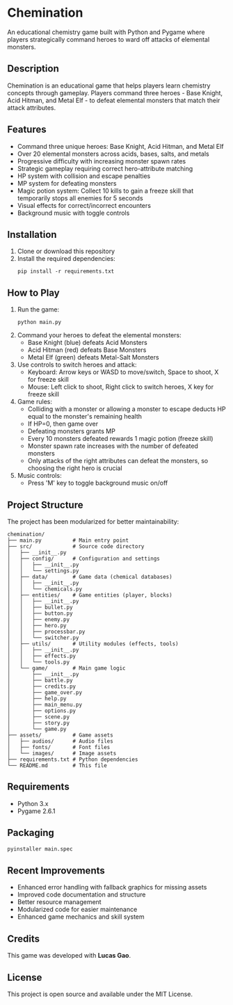 # Chemination

An educational chemistry game built with Python and Pygame where players strategically command heroes to ward off attacks of elemental monsters.

## Description

Chemination is an educational game that helps players learn chemistry concepts through gameplay. Players command three heroes - Base Knight, Acid Hitman, and Metal Elf - to defeat elemental monsters that match their attack attributes.

## Features

- Command three unique heroes: Base Knight, Acid Hitman, and Metal Elf
- Over 20 elemental monsters across acids, bases, salts, and metals
- Progressive difficulty with increasing monster spawn rates
- Strategic gameplay requiring correct hero-attribute matching
- HP system with collision and escape penalties
- MP system for defeating monsters
- Magic potion system: Collect 10 kills to gain a freeze skill that temporarily stops all enemies for 5 seconds
- Visual effects for correct/incorrect encounters
- Background music with toggle controls

## Installation

1. Clone or download this repository
2. Install the required dependencies:
   ```
   pip install -r requirements.txt
   ```

## How to Play

1. Run the game:
   ```
   python main.py
   ```
2. Command your heroes to defeat the elemental monsters:
   - Base Knight (blue) defeats Acid Monsters
   - Acid Hitman (red) defeats Base Monsters
   - Metal Elf (green) defeats Metal-Salt Monsters
3. Use controls to switch heroes and attack:
   - Keyboard: Arrow keys or WASD to move/switch, Space to shoot, X for freeze skill
   - Mouse: Left click to shoot, Right click to switch heroes, X key for freeze skill
4. Game rules:
   - Colliding with a monster or allowing a monster to escape deducts HP equal to the monster's remaining health
   - If HP=0, then game over
   - Defeating monsters grants MP
   - Every 10 monsters defeated rewards 1 magic potion (freeze skill)
   - Monster spawn rate increases with the number of defeated monsters
   - Only attacks of the right attributes can defeat the monsters, so choosing the right hero is crucial
5. Music controls:
   - Press 'M' key to toggle background music on/off

## Project Structure

The project has been modularized for better maintainability:

```
chemination/
├── main.py          # Main entry point
├── src/             # Source code directory
│   ├── __init__.py
│   ├── config/      # Configuration and settings
│   │   ├── __init__.py
│   │   └── settings.py
│   ├── data/        # Game data (chemical databases)
│   │   ├── __init__.py
│   │   └── chemicals.py
│   ├── entities/    # Game entities (player, blocks)
│   │   ├── __init__.py
│   │   ├── bullet.py
│   │   ├── button.py
│   │   ├── enemy.py
│   │   ├── hero.py
│   │   ├── processbar.py
│   │   └── switcher.py
│   ├── utils/       # Utility modules (effects, tools)
│   │   ├── __init__.py
│   │   ├── effects.py
│   │   └── tools.py
│   └── game/        # Main game logic
│       ├── __init__.py
│       ├── battle.py
│       ├── credits.py
│       ├── game_over.py
│       ├── help.py
│       ├── main_menu.py
│       ├── options.py
│       ├── scene.py
│       ├── story.py
│       └── game.py
├── assets/          # Game assets
│   ├── audios/      # Audio files
│   ├── fonts/       # Font files
│   └── images/      # Image assets
├── requirements.txt # Python dependencies
└── README.md        # This file
```

## Requirements

- Python 3.x
- Pygame 2.6.1

## Packaging

```bash
pyinstaller main.spec
```

## Recent Improvements

- Enhanced error handling with fallback graphics for missing assets
- Improved code documentation and structure
- Better resource management
- Modularized code for easier maintenance
- Enhanced game mechanics and skill system

## Credits

This game was developed with **Lucas Gao**.

## License

This project is open source and available under the MIT License.